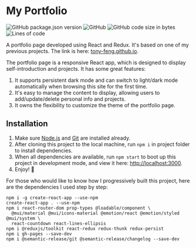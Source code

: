 # My Portfolio

![GitHub package.json version](https://img.shields.io/github/package-json/v/tony-feng/tony-feng.github.io)
![GitHub](https://img.shields.io/github/license/tony-feng/tony-feng.github.io)
![GitHub code size in bytes](https://img.shields.io/github/languages/code-size/tony-feng/tony-feng.github.io)
![Lines of code](https://img.shields.io/tokei/lines/github/tony-feng/tony-feng.github.io)

A portfolio page developed using React and Redux. It's based on one of my previous projects.
The link is here: [tony-feng.github.io](http://tony-feng.github.io/).

The portfolio page is a responsive React app, which is designed to display self-introduction and projects.
It has some great features:
1. It supports persistent dark mode and can switch to light/dark mode automatically when browsing this site for the first time.
2. It's easy to manage the content to display, allowing users to add/update/delete personal info and projects.
3. It owns the flexibility to customize the theme of the portfolio page.

## Installation

1. Make sure [Node.js](https://nodejs.org/en/) and [Git](https://git-scm.com/) are installed already.
2. After cloning this project to the local machine, run `npm i` in project folder to install dependencies.
3. When all dependencies are available, run `npm start` to boot up this project in development mode, and view it here: [http://localhost:3000](http://localhost:3000).
4. Enjoy! :rocket:

For those who would like to know how I progressively built this project, here are the dependencies I used step by step:
```
npm i -g create-react-app --use-npm
create-react-app . --use-npm
npm i react-router-dom prop-types @loadable/component \
  @mui/material @mui/icons-material @emotion/react @emotion/styled @mui/system \
  react-countdown react-lines-ellipsis
npm i @reduxjs/toolkit react-redux redux-thunk redux-persist
npm i gh-pages --save-dev
npm i @semantic-release/git @semantic-release/changelog --save-dev
```
